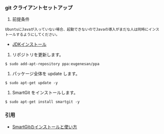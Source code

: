 ### git クライアントセットアップ
1. 前提条件  
  ~~~~
  UbuntuにJavaが入っていない場合、起動できないのでJavaの導入がまだな人は同時にインストールするようにしてください。
  ~~~~
  - [JDKインストール](setup-JDK.md)
1. リポジトリを更新します。  
  ```
  $ sudo add-apt-repository ppa:eugenesan/ppa
  ```
1. パッケージ全体を update します。  
  ```
  $ sudo apt-get update -y
  ```

1. SmartGit をインストールします。  
  ```
  $ sudo apt-get install smartgit -y
  ```

### 引用
- [SmartGitのインストールと使い方](http://ry0.github.io/blog/2015/06/06/smart-git/)
